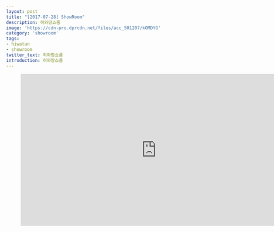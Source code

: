 ```yaml
---
layout: post
title: "[2017-07-28] ShowRoom"
description: 히와땅쇼룸
image: 'https://cdn-pro.dprcdn.net/files/acc_501207/kOMDYG'
category: 'showroom'
tags:
- hiwatan
- showroom
twitter_text: 히와땅쇼룸
introduction: 히와땅쇼룸
---
```

<figure class="video_container">
<iframe width="740" height="416" src="https://serviceapi.nmv.naver.com/flash/convertIframeTag.nhn?vid=FD5B5CEF1A911D0E083157707F7CE007402B&outKey=V1253c6a072d76fecaf10928155487839090ee6fb35a93ec91da4928155487839090e" frameborder="no" scrolling="no" webkitallowfullscreen mozallowfullscreen allowfullscreen></iframe>
</figure>
